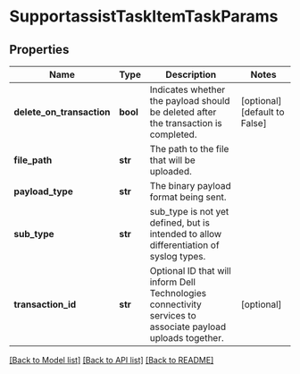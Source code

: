 # SupportassistTaskItemTaskParams

## Properties
Name | Type | Description | Notes
------------ | ------------- | ------------- | -------------
**delete_on_transaction** | **bool** | Indicates whether the payload should be deleted after the transaction is completed. | [optional] [default to False]
**file_path** | **str** | The path to the file that will be uploaded. | 
**payload_type** | **str** | The binary payload format being sent. | 
**sub_type** | **str** | sub_type is not yet defined, but is intended to allow differentiation of syslog types. | 
**transaction_id** | **str** | Optional ID that will inform Dell Technologies connectivity services to associate payload uploads together. | [optional] 

[[Back to Model list]](../README.md#documentation-for-models) [[Back to API list]](../README.md#documentation-for-api-endpoints) [[Back to README]](../README.md)


